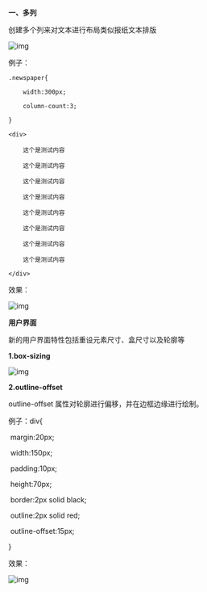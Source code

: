 **一、多列**

创建多个列来对文本进行布局类似报纸文本排版

 

![img](C:/Users/yafei/AppData/Local/YNote/data/m15508511041_1@163.com/fafb3a8fc8084b539b3fcd5168b0bda5/clipboard.png)



例子：

```
.newspaper{

	width:300px;

	column-count:3;

}

<div>

    这个是测试内容 

    这个是测试内容 

    这个是测试内容

    这个是测试内容 

    这个是测试内容 

    这个是测试内容

    这个是测试内容 

    这个是测试内容 

</div>
```

效果：

![img](C:/Users/yafei/AppData/Local/YNote/data/m15508511041_1@163.com/482b22ab355b485eb35933c36990669e/clipboard.png)

**用户界面**

新的用户界面特性包括重设元素尺寸、盒尺寸以及轮廓等



**1.box-sizing**

![img](C:/Users/yafei/AppData/Local/YNote/data/m15508511041_1@163.com/f3e57680cedc4ce48c2950d0d4fe5400/clipboard.png)



**2.outline-offset**

outline-offset 属性对轮廓进行偏移，并在边框边缘进行绘制。



例子：div{

​	margin:20px;

​	width:150px; 

​	padding:10px;

​	height:70px;

​	border:2px solid black;

​	outline:2px solid red;

​	outline-offset:15px;

   } 

效果：

![img](C:/Users/yafei/AppData/Local/YNote/data/m15508511041_1@163.com/fbcd07bdaaa04801a7590c098c196741/clipboard.png)
